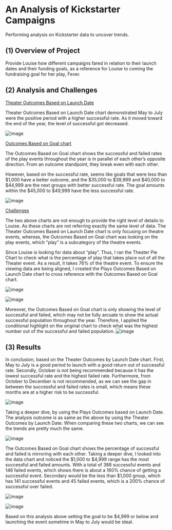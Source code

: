 # An Analysis of Kickstarter Campaigns
Performing analysis on Kickstarter data to uncover trends.

## (1) Overview of Project
Provide Louise how different campaigns fared in relation to their launch dates and their funding goals, as a reference for Louise to coming the fundraising goal for her play, Fever. 

## (2) Analysis and Challenges
<ins> Theater Outcomes Based on Launch Date <ins>
 
Theater Outcomes Based on Launch Date chart demonstrated May to July were the positive period with a higher successful rate. As it moved toward the end of the year, the level of successful got decreased. 

![image](https://github.com/sunnycywong/Module1_kickstarter-analysis/blob/main/Resources/Theater_Outcomes_vs_Launch.png) 

<ins> Outcomes Based on Goal chart <ins>
 
The Outcomes Based on Goal chart shows the successful and failed rates of the play events throughout the year is in parallel of each other’s opposite direction. From an outcome standpoint, they break even with each other. 
 
However, based on the successful rate, seems like goals that were less than $1,000 have a better outcome, and the $35,000 to $39,999 and $40,000 to $44,999 are the next groups with better successful rate. The goal amounts within the $45,000 to $49,999 have the less successful rate. 

![image](https://github.com/sunnycywong/Module1_kickstarter-analysis/blob/main/Resources/Outcomes_vs_Goals.png)

<ins> Challenges <ins> 
 
The two above charts are not enough to provide the right level of details to Louise. As these charts are not referring exactly the same level of data. The Theater Outcomes Based on Launch Date chart is only focusing on theatre events, whereas, the Outcomes Based on Goal chart was looking on the play events, which “play” is a subcategory of the theatre events. 
 
Since Louise is looking for data about “play”. Thus, I ran the Theater Pie Chart to check what is the percentage of play that takes place out of all the Theater event. As a result, it takes 76% of the theatre event. To ensure the viewing data are being aligned, I created the Plays Outcomes Based on Launch Date chart to cross reference with the Outcomes Based on Goal chart.
 
![image](https://github.com/sunnycywong/Module1_kickstarter-analysis/blob/main/Additional%20Charts/Theater%20Pie%20Chart.png)

![image](https://github.com/sunnycywong/Module1_kickstarter-analysis/blob/main/Additional%20Charts/Plays%20Outcomes%20Based%20on%20Launch%20Date%20.png)
 
Moreover, the Outcomes Based on Goal chart is only showing the level of successful and failed, which may not be fully arcuate to show the actual successful population throughout the year. Therefore, I applied the conditional highlight on the original chart to check what was the highest number out of the successful and failed population. 
![image](https://github.com/sunnycywong/Module1_kickstarter-analysis/blob/main/Additional%20Charts/Theater%20Pie%20Chart.png)

 
## (3) Results
In conclusion, based on the Theater Outcomes by Launch Date chart. First,  May to July is a good period to launch with a good return out of successful rate. Secondly, October is not being recommended because it has the lowest successful rate and the highest failed rate. Furthermore, from October to December is not recommended, as we can see the gap in between the successful and failed rates is small, which means these months are at a higher risk to be successful. 
 
 ![image](https://github.com/sunnycywong/Module1_kickstarter-analysis/blob/main/Resources/Theater_Outcomes_vs_Launch.png) 

Taking a deeper dive, by using the Plays Outcomes based on Launch Date. The analysis outcome is as same as the above by using the Theater Outcomes by Launch Date. When comparing these two charts, we can see the trends are pretty much the same. 
 
 ![image](https://github.com/sunnycywong/Module1_kickstarter-analysis/blob/main/Additional%20Charts/Plays%20Outcomes%20Based%20on%20Launch%20Date%20.png)
 
The Outcomes Based on Goal chart shows the percentage of successful and failed is mirroring with each other. Taking a deeper dive, I looked into the data chart and noticed the $1,000 to $4,999 range has the most successful and failed amounts. With a total of 388 successful events and 146 failed events, which shows there is about a 160% chance of getting a successful event. Secondary would be the less than $1,000 group, which has 141 successful events and 45 failed events, which is a 200% chance of successful over failed. 

![image](https://github.com/sunnycywong/Module1_kickstarter-analysis/blob/main/Resources/Outcomes_vs_Goals.png)

![image](https://github.com/sunnycywong/Module1_kickstarter-analysis/blob/main/Additional%20Charts/Theater%20Pie%20Chart.png)

Based on this analysis above setting the goal to be $4,999 or below and launching the event sometime in May to July would be ideal. 

